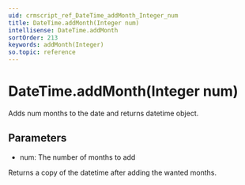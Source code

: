 ```yaml
---
uid: crmscript_ref_DateTime_addMonth_Integer_num
title: DateTime.addMonth(Integer num)
intellisense: DateTime.addMonth
sortOrder: 213
keywords: addMonth(Integer)
so.topic: reference
---
```


# DateTime.addMonth(Integer num)

Adds num months to the date and returns datetime object.

## Parameters

 - num: The number of months to add

Returns a copy of the datetime after adding the wanted months.

